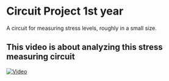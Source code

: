 # Circuit Project 1st year
A circuit for measuring stress levels, roughly in a small size.

## This video is about analyzing this stress measuring circuit
[![Video](https://img.youtube.com/vi/SkzVlGftS-A/maxresdefault.jpg)](https://www.youtube.com/watch?v=SkzVlGftS-A)
